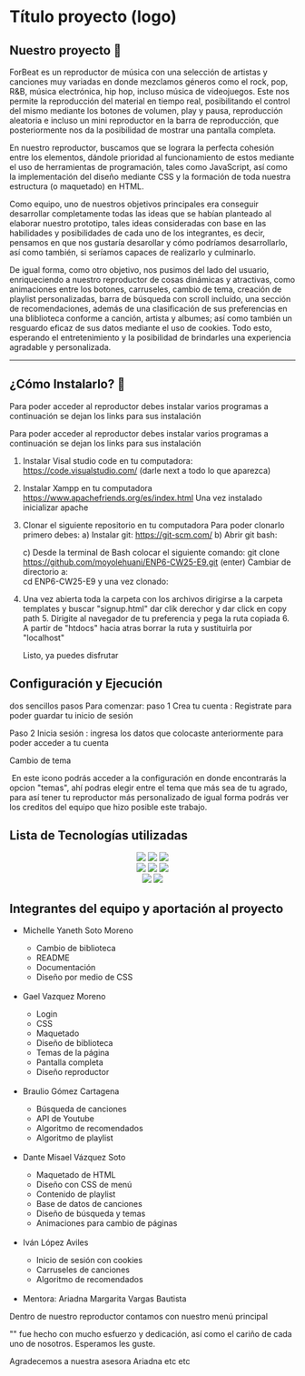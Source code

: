 # <h1> Título proyecto (logo) </h1>

## **Nuestro proyecto** 🎵
ForBeat es un reproductor de música con una selección de artistas y canciones muy variadas en donde mezclamos géneros como el rock, pop, R&B, música electrónica, hip hop, incluso música de videojuegos. Este nos permite la reproducción del material en tiempo real, posibilitando el control del mismo mediante los botones de volumen, play y pausa, reproducción aleatoria e incluso un mini reproductor en la barra de reproducción, que posteriormente nos da la posibilidad de mostrar una pantalla completa. 

En nuestro reproductor, buscamos que se lograra la perfecta cohesión entre los elementos, dándole prioridad al funcionamiento de estos mediante el uso de herramientas de programación, tales como JavaScript, así como la implementación del diseño mediante CSS y la formación de toda nuestra estructura (o maquetado) en HTML. 

Como equipo, uno de nuestros objetivos principales era conseguir desarrollar completamente todas las ideas que se habían planteado al elaborar nuestro prototipo, tales ideas consideradas con base en las habilidades y posibilidades de cada uno de los integrantes, es decir, pensamos en que nos gustaría desarollar y cómo podríamos desarrollarlo, así como también, si seríamos capaces de realizarlo y culminarlo. 

De igual forma, como otro objetivo, nos pusimos del lado del usuario, enriqueciendo a nuestro reproductor de cosas dinámicas y atractivas, como animaciones entre los botones, carruseles, cambio de tema, creación de playlist personalizadas, barra de búsqueda con scroll incluído, una sección de recomendaciones, además de una clasificación de sus preferencias en una bliblioteca conforme a canción, artista y albumes; así como también un resguardo eficaz de sus datos mediante el uso de cookies. Todo esto, esperando el entretenimiento y la posibilidad de brindarles una experiencia agradable y personalizada. 

 --- 
 
## **¿Cómo Instalarlo?** 🔧
Para poder acceder al reproductor debes instalar varios programas a continuación se dejan los links para sus instalación

Para poder acceder al reproductor debes instalar varios programas a continuación se dejan los links para sus instalación

1. Instalar Visal studio code en tu computadora: <br>
	https://code.visualstudio.com/ (darle next a todo lo que aparezca)
2. Instalar Xampp en tu computadora <br>
   	https://www.apachefriends.org/es/index.html 
	Una vez instalado inicializar apache 
3. Clonar el siguiente repositorio en tu computadora
 		Para poder clonarlo primero debes: 
	a) Instalar git:
		https://git-scm.com/
	b) Abrir git bash:
	
	c) Desde la terminal de Bash colocar el siguiente comando: 
		git clone https://github.com/moyolehuani/ENP6-CW25-E9.git (enter)
	   Cambiar de directorio a: 		
  			cd ENP6-CW25-E9
		y una vez clonado:
	
4. Una vez abierta toda la carpeta con los archivos dirigirse a la carpeta templates y buscar "signup.html" dar clik derechor y dar click en copy path 
 	5. Dirigite al navegador de tu preferencia y pega la ruta copiada
  	6. A partir de "htdocs"  hacia atras borrar la ruta y sustituirla por "localhost" 
   
   Listo, ya puedes disfrutar 

## Configuración y Ejecución 
dos sencillos pasos 
Para comenzar: 
paso 1 
Crea tu cuenta : Registrate para poder guardar tu inicio de sesión 

Paso 2 
Inicia sesión : ingresa los datos que colocaste anteriormente para poder acceder a tu cuenta 

Cambio de tema 


<img engranaje > En este icono podrás acceder a la configuración en donde encontrarás la opcion "temas", ahí podras elegir entre el tema que más sea de tu agrado, para así tener tu reproductor más personalizado de igual forma podrás ver los creditos del equipo que hizo posible este trabajo.





## Lista de Tecnologías utilizadas 

<p align="center">

  <!-- Languages -->
  <img src="https://img.shields.io/badge/JavaScript-ffd3e2?logo=javascript&logoColor=white&style=flat-square">
  <img src="https://img.shields.io/badge/HTML-c2d4f8?logo=html5&logoColor=white&style=flat-square">
  <img src="https://img.shields.io/badge/CSS-ffebc7?logo=css3&logoColor=white&style=flat-square">

  <br>

  <!-- Tools -->
  <img src="https://img.shields.io/badge/GitHub-d8e2dc?logo=github&logoColor=white&style=flat-square">
  <img src="https://img.shields.io/badge/VSCode-fdc3d9?logo=visualstudiocode&logoColor=white&style=flat-square">
  <img src="https://img.shields.io/badge/XAMPP-f3d1ff?logo=xampp&logoColor=white&style=flat-square">

  <br>

  <!-- APIs -->
  <img src="https://img.shields.io/badge/YouTube_API-ffd3e2?logo=youtube&logoColor=white&style=flat-square">
  <img src="https://img.shields.io/badge/JSON-c2d4f8?logo=json&logoColor=white&style=flat-square">

</p>

## Integrantes del equipo y aportación al proyecto
<ul>
	<li>Michelle Yaneth Soto Moreno</li>
		<ul>
			<li>Cambio de biblioteca</li>
			<li>README</li>
			<li>Documentación</li>
			<li>Diseño por medio de CSS</li>
		</ul>
	<br>
	<li>Gael Vazquez Moreno</li>	
		<ul>
			<li>Login</li>
			<li>CSS</li>
			<li>Maquetado</li>
			<li>Diseño de biblioteca</li>
			<li>Temas de la página</li>
			<li>Pantalla completa</li>
			<li>Diseño reproductor</li>
		</ul>
	<br>
	<li>Braulio Gómez Cartagena</li>
		<ul>
			<li>Búsqueda de canciones</li>	
			<li>API de Youtube</li>
			<li>Algoritmo de recomendados</li>
			<li>Algoritmo de playlist</li>
		</ul>
	<br>
	<li>Dante Misael Vázquez Soto</li>
		<ul>
			<li>Maquetado de HTML</li>
			<li>Diseño con CSS de menú</li>
   			<li>Contenido de playlist</li>
      			<li>Base de datos de canciones</li>
	 		<li>Diseño de búsqueda y temas</li>
    			<li>Animaciones para cambio de páginas</li>
		</ul>
	<br>
	<li>Iván López Aviles</li>
 		<ul>
   			<li>Inicio de sesión con cookies</li>
      			<li>Carruseles de canciones</li>
	 		<li>Algoritmo de recomendados</li>
   		</ul>
	<br>
	<li>Mentora: Ariadna Margarita Vargas Bautista </li>
</ul>

Dentro de nuestro reproductor contamos con nuestro menú principal



"" fue hecho con mucho esfuerzo y dedicación, así como el cariño de cada uno de nosotros. Esperamos les guste. 

Agradecemos a nuestra asesora Ariadna etc etc
